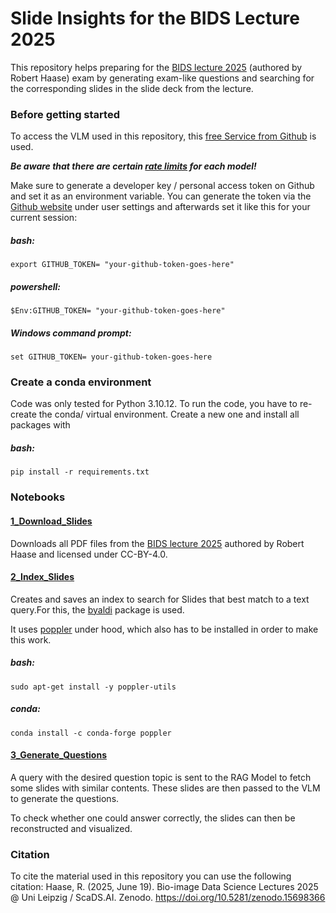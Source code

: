# Slide Insights for the BIDS Lecture 2025 
This repository helps preparing for the [BIDS lecture 2025](https://zenodo.org/records/15698366) (authored by Robert Haase) exam by generating exam-like questions and searching for the corresponding slides in the slide deck from the lecture.




### Before getting started
To access the VLM used in this repository, this [free Service from Github](https://github.com/marketplace/models) is used.

***Be aware that there are certain [rate limits](https://docs.github.com/en/github-models/prototyping-with-ai-models#rate-limits) for each model!***

Make sure to generate a developer key / personal access token on Github and set it as an environment variable. You can generate the token via the [Github website](github.com) under user settings and afterwards set it like this for your current session:


##### bash:
```export GITHUB_TOKEN= "your-github-token-goes-here"```

##### powershell:
```$Env:GITHUB_TOKEN= "your-github-token-goes-here"```

##### Windows command prompt:
```set GITHUB_TOKEN= your-github-token-goes-here```


### Create a conda environment
Code was only tested for Python 3.10.12. To run the code, you have to re-create the conda/ virtual environment. Create a new one and install all packages with

##### bash:
```pip install -r requirements.txt```




### Notebooks
#### [1_Download_Slides](1_Download_Slides.ipynb)
Downloads all PDF files from the [BIDS lecture 2025](https://zenodo.org/records/15698366) authored by Robert Haase and licensed under CC-BY-4.0. 



#### [2_Index_Slides](2_Index_Slides.ipynb)
Creates and saves an index to search for Slides that best match to a text query.For this, the [byaldi](https://github.com/AnswerDotAI/byaldi) package is used. 

It uses [poppler](https://poppler.freedesktop.org/) under hood, which also has to be installed in order to make this work. 

##### bash:
```sudo apt-get install -y poppler-utils```

##### conda:
```conda install -c conda-forge poppler```



#### [3_Generate_Questions](3_Generate_Questions.ipynb)
A query with the desired question topic is sent to the RAG Model to fetch some slides with similar contents. These slides are then passed to the VLM to generate the questions.

To check whether one could answer correctly, the slides can then be reconstructed and visualized.






### Citation
To cite the material used in this repository you can use the following citation:
Haase, R. (2025, June 19). Bio-image Data Science Lectures 2025 @ Uni Leipzig / ScaDS.AI. Zenodo. https://doi.org/10.5281/zenodo.15698366

